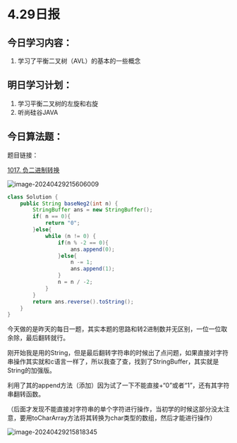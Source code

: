 # 4.29日报

## 今日学习内容：

1. 学习了平衡二叉树（AVL）的基本的一些概念

## 明日学习计划：

1. 学习平衡二叉树的左旋和右旋
2. 听尚硅谷JAVA

## 今日算法题：

题目链接：

[1017. 负二进制转换](https://leetcode.cn/problems/convert-to-base-2/)

![image-20240429215606009](https://gitee.com/liu-bingduo/pic-bed/raw/master/img/image-20240429215606009.png)

```java
class Solution {
    public String baseNeg2(int n) {
        StringBuffer ans = new StringBuffer();
        if( n == 0){
            return "0";
        }else{
            while (n != 0) {
                if(n % -2 == 0){
                    ans.append(0);
                }else{
                    n -= 1;
                    ans.append(1);
                }
                n = n / -2;
            }
        }
        return ans.reverse().toString();
    }
}
```

今天做的是昨天的每日一题，其实本题的思路和转2进制数并无区别，一位一位取余除，最后翻转就行。

刚开始我是用的String，但是最后翻转字符串的时候出了点问题，如果直接对字符串操作其实就和c语言一样了，所以我查了查，找到了StringBuffer，其实就是String的加强版。

利用了其的append方法（添加）因为试了一下不能直接+“0”或者“1”，还有其字符串翻转函数。

（后面才发现不能直接对字符串的单个字符进行操作，当初学的时候这部分没太注意，要用toCharArray方法将其转换为char类型的数组，然后才能进行操作）

![image-20240429215818345](https://gitee.com/liu-bingduo/pic-bed/raw/master/img/image-20240429215818345.png)